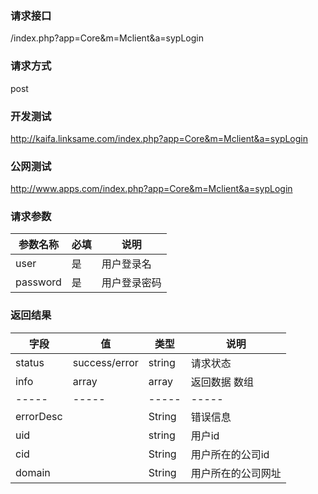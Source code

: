 ### **请求接口**
/index.php?app=Core&m=Mclient&a=sypLogin

### **请求方式**
post

### **开发测试**
http://kaifa.linksame.com/index.php?app=Core&m=Mclient&a=sypLogin

### **公网测试**
http://www.apps.com/index.php?app=Core&m=Mclient&a=sypLogin

### **请求参数**

| 参数名称  |必填|     说明      |
|------|-----|------|
| user     | 是 |   用户登录名   |
| password | 是 |   用户登录密码 |


### **返回结果**
|字段       |值             |类型    |说明            |
| --------- |--------      |--------|--------        |
|status     |success/error |string |请求状态          |
|info       |array         |array  |返回数据 数组     |
|-----      |-----         |-----  |-----            |
|errorDesc  |              |String |错误信息          |
|uid        |              |string |用户id            |
|cid        |              |String |用户所在的公司id   |
|domain     |              |String |用户所在的公司网址 |


